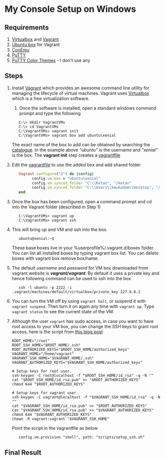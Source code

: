 # My Console Setup on Windows

## Requirements

1. [Virtualbox](https://www.virtualbox.org/) and [Vagrant](https://www.vagrantup.com/) 
2. [Ubuntu box](https://app.vagrantup.com/ubuntu/boxes/xenial64) for Vagrant
3. [ConEmu](https://conemu.github.io/en/Downloads.html)
4. [PuTTY](https://www.chiark.greenend.org.uk/~sgtatham/putty/latest.html)
5. [PuTTY Color Themes](https://github.com/AlexAkulov/putty-color-themes) - I don't use any 

## Steps

1. Install [Vagrant](https://www.vagrantup.com/) which provides an awesome command line utility for managing the lifecycle of virtual machines. Vagrant uses [Virtualbox](https://www.virtualbox.org/) which is a free virtualization software. 
   1. Once the software is installed, open a standard windows command prompt and type the following
   ```shell
      C:\> mkdir VagrantVMs
      C:\> cd VagrantVMs
      C:\VagrantVMs> vagrant init
      C:\VagrantVMs> vagrant box add ubuntu\xenial
   ```
   The exact name of the box to add can be obtained by searching the [catalogue](https://vagrantcloud.com/boxes/search). In the
   example above *"ubuntu"* is the username and *"xenial"* is the box. The **vagrant init** step creates a 
   [vagrantfile](https://www.vagrantup.com/docs/vagrantfile/)
2. Edit the [vagrantfile](https://www.vagrantup.com/docs/vagrantfile/) to use the added box and add shared folder
   ```ruby
      Vagrant.configure("2") do |config|
            config.vm.box = "ubuntu\xenial"
            config.vm.synced_folder "C:\\Ketan", "/ketan"
            config.vm.synced_folder "C:\\Users\\kmukadam\\Desktop", "/desk"
      end
   ```
3. Once the box has been configured, open a command prompt and cd into the Vagrant folder (described in Step 1)
   ```shell
      C:\VagrantVMs> vagrant up
      C:\VagrantVMs> vagrant ssh
   ```
4. This will bring up and VM and ssh into the box. 
   ```shell
      ubuntu@xenial:~$
   ```
   These base boxes live in your %userprofile%/.vagrant.d/boxes folder. You can list all installed boxes by typing vagrant box 
   list. You can delete boxes with vagrant box remove box/name.
   
5. The default *username* and *password* for VM box downloaded from vagrant website is **_vagrant/vagrant_**. By default it 
   uses a private key and hence following command can be used to ssh into the box
   ```shell
      ssh -l ubuntu -p 2222 -i .vagrant/machines/default/virtualbox/private_key 127.0.0.1
   ```
6. You can turn the VM off by using `vagrant halt`, or suspend it with `vagrant suspend`. Then turn it on again any time with
   `vagrant up`. Type `vagrant status` to see the current state of the VM.
7. Although the user `vagrant` has sudo access, in case you want to have root access to your VM box, you can change the SSH keys
   to grant root access, here is the script from [this blog post](http://jarrettmeyer.com/2016/11/28/root-login-with-vagrant)
   ```shell
   ROOT_HOME="/root"
   ROOT_SSH_HOME="$ROOT_HOME/.ssh"
   ROOT_AUTHORIZED_KEYS="$ROOT_SSH_HOME/authorized_keys"
   VAGRANT_HOME="/home/vagrant"
   VAGRANT_SSH_HOME="$VAGRANT_HOME/.ssh"
   VAGRANT_AUTHORIZED_KEYS="$VAGRANT_SSH_HOME/authorized_keys"

   # Setup keys for root user.
   ssh-keygen -C root@localhost -f "$ROOT_SSH_HOME/id_rsa" -q -N ""
   cat "$ROOT_SSH_HOME/id_rsa.pub" >> "$ROOT_AUTHORIZED_KEYS"
   chmod 644 "$ROOT_AUTHORIZED_KEYS"

   # Setup keys for vagrant user.
   ssh-keygen -C vagrant@localhost -f "$VAGRANT_SSH_HOME/id_rsa" -q -N ""
   cat "$VAGRANT_SSH_HOME/id_rsa.pub" >> "$ROOT_AUTHORIZED_KEYS"
   cat "$VAGRANT_SSH_HOME/id_rsa.pub" >> "$VAGRANT_AUTHORIZED_KEYS"
   chmod 644 "$VAGRANT_AUTHORIZED_KEYS"
   chown -R vagrant:vagrant "$VAGRANT_SSH_HOME"
   ```
   Point the script in the vagrantfile as below
   ```
      config.vm.provision "shell", path: "scripts/setup_ssh.sh"
   ```   

## Final Result

